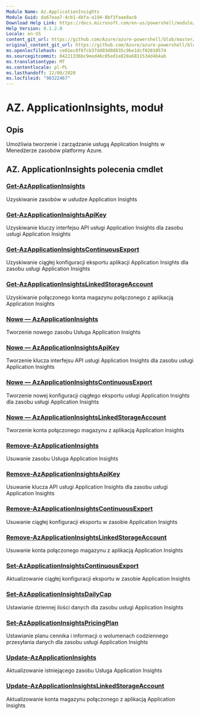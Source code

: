 ```yaml
---
Module Name: Az.ApplicationInsights
Module Guid: da67eaa7-4cb1-4bfa-a194-8bf3faae8ac6
Download Help Link: https://docs.microsoft.com/en-us/powershell/module/az.applicationinsights
Help Version: 0.1.2.0
Locale: en-US
content_git_url: https://github.com/Azure/azure-powershell/blob/master/src/ApplicationInsights/ApplicationInsights/help/Az.ApplicationInsights.md
original_content_git_url: https://github.com/Azure/azure-powershell/blob/master/src/ApplicationInsights/ApplicationInsights/help/Az.ApplicationInsights.md
ms.openlocfilehash: ce01ec8f6fcb37dd03d8d835c9be1dcf02010574
ms.sourcegitcommit: 04221336bc9eed46c05ed1e828a6811534d4b4ab
ms.translationtype: MT
ms.contentlocale: pl-PL
ms.lasthandoff: 12/08/2020
ms.locfileid: "98322467"
---
```

# AZ. ApplicationInsights, moduł
## Opis
Umożliwia tworzenie i zarządzanie usługą Application Insights w Menedżerze zasobów platformy Azure.

## AZ. ApplicationInsights polecenia cmdlet
### [Get-AzApplicationInsights](Get-AzApplicationInsights.md)
Uzyskiwanie zasobów w usłudze Application Insights

### [Get-AzApplicationInsightsApiKey](Get-AzApplicationInsightsApiKey.md)
Uzyskiwanie kluczy interfejsu API usługi Application Insights dla zasobu usługi Application Insights

### [Get-AzApplicationInsightsContinuousExport](Get-AzApplicationInsightsContinuousExport.md)
Uzyskiwanie ciągłej konfiguracji eksportu aplikacji Application Insights dla zasobu usługi Application Insights

### [Get-AzApplicationInsightsLinkedStorageAccount](Get-AzApplicationInsightsLinkedStorageAccount.md)
Uzyskiwanie połączonego konta magazynu połączonego z aplikacją Application Insights

### [Nowe — AzApplicationInsights](New-AzApplicationInsights.md)
Tworzenie nowego zasobu Usługa Application Insights

### [Nowe — AzApplicationInsightsApiKey](New-AzApplicationInsightsApiKey.md)
Tworzenie klucza interfejsu API usługi Application Insights dla zasobu usługi Application Insights

### [Nowe — AzApplicationInsightsContinuousExport](New-AzApplicationInsightsContinuousExport.md)
Tworzenie nowej konfiguracji ciągłego eksportu usługi Application Insights dla zasobu usługi Application Insights

### [Nowe — AzApplicationInsightsLinkedStorageAccount](New-AzApplicationInsightsLinkedStorageAccount.md)
Tworzenie konta połączonego magazynu z aplikacją Application Insights

### [Remove-AzApplicationInsights](Remove-AzApplicationInsights.md)
Usuwanie zasobu Usługa Application Insights

### [Remove-AzApplicationInsightsApiKey](Remove-AzApplicationInsightsApiKey.md)
Usuwanie klucza API usługi Application Insights dla zasobu usługi Application Insights

### [Remove-AzApplicationInsightsContinuousExport](Remove-AzApplicationInsightsContinuousExport.md)
Usuwanie ciągłej konfiguracji eksportu w zasobie Application Insights

### [Remove-AzApplicationInsightsLinkedStorageAccount](Remove-AzApplicationInsightsLinkedStorageAccount.md)
Usuwanie konta połączonego magazynu z aplikacją Application Insights

### [Set-AzApplicationInsightsContinuousExport](Set-AzApplicationInsightsContinuousExport.md)
Aktualizowanie ciągłej konfiguracji eksportu w zasobie Application Insights

### [Set-AzApplicationInsightsDailyCap](Set-AzApplicationInsightsDailyCap.md)
Ustawianie dziennej ilości danych dla zasobu usługi Application Insights

### [Set-AzApplicationInsightsPricingPlan](Set-AzApplicationInsightsPricingPlan.md)
Ustawianie planu cennika i informacji o wolumenach codziennego przesyłania danych dla zasobu usługi Application Insights

### [Update-AzApplicationInsights](Update-AzApplicationInsights.md)
Aktualizowanie istniejącego zasobu Usługa Application Insights

### [Update-AzApplicationInsightsLinkedStorageAccount](Update-AzApplicationInsightsLinkedStorageAccount.md)
Aktualizowanie konta magazynu połączonego z aplikacją Application Insights

